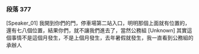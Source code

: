 ### 段落 377

[Speaker_01] 我開到你們的門，停車場第二站入口，明明那個上面就有位置的，還有七八個位置，結果你們，就不讓我們進去了，當然公務組
[Unknown] 其實這個事情不是這個月發生，不是上個月發生，去年暑假就發生，我一直看到公務組的承辦人